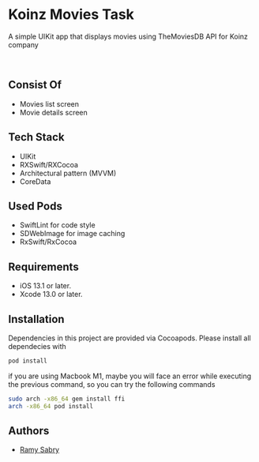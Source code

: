 
# Koinz Movies Task

A simple UIKit app that displays movies using TheMoviesDB API for Koinz company

<br />

    
## Consist Of
- Movies list screen
- Movie details screen

    
## Tech Stack
- UIKit
- RXSwift/RXCocoa
- Architectural pattern (MVVM)
- CoreData
    

## Used Pods
- SwiftLint for code style
- SDWebImage for image caching
- RxSwift/RxCocoa

## Requirements
- iOS 13.1 or later.
- Xcode 13.0 or later.
    

## Installation
Dependencies in this project are provided via Cocoapods. Please install all dependecies with

```bash
pod install
```

if you are using Macbook M1, maybe you will face an error while executing the previous command, so you can try the following commands
```sh
sudo arch -x86_64 gem install ffi
arch -x86_64 pod install
```

    
## Authors

- [Ramy Sabry](https://www.linkedin.com/in/ramy-aiman-sabry-153770117/)

  

